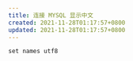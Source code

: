 ```yaml
---
title: 连接 MYSQL 显示中文
created: 2021-11-28T01:17:57+0800
updated: 2021-11-28T01:17:57+0800
---
```


`set names utf8`
